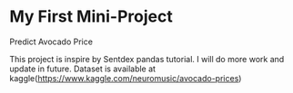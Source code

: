 # My First Mini-Project
Predict Avocado Price


This project is inspire by Sentdex pandas tutorial. I will do more work and update in future. Dataset is available at kaggle(https://www.kaggle.com/neuromusic/avocado-prices)
